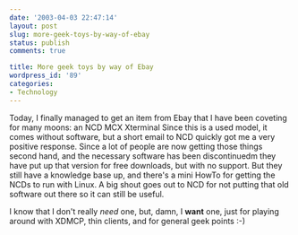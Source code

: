 ```yaml
---
date: '2003-04-03 22:47:14'
layout: post
slug: more-geek-toys-by-way-of-ebay
status: publish
comments: true

title: More geek toys by way of Ebay
wordpress_id: '89'
categories:
- Technology
---
```


Today, I finally managed to get an item from Ebay that I have been coveting for many moons: an NCD MCX Xterminal
Since this is a used model, it comes without software, but a short email to NCD quickly got me a very positive response. Since a lot of people are now getting those things second hand, and the necessary software has been discontinuedm they have put up that version for free downloads, but with no support. But they still have a knowledge base up, and there's a mini HowTo for getting the NCDs to run with Linux.
A big shout goes out to NCD for not putting that old software out there so it can still be useful.

I know that I don't really _need_ one, but, damn, I **want** one, just for playing around with XDMCP, thin clients, and for general geek points :-)
